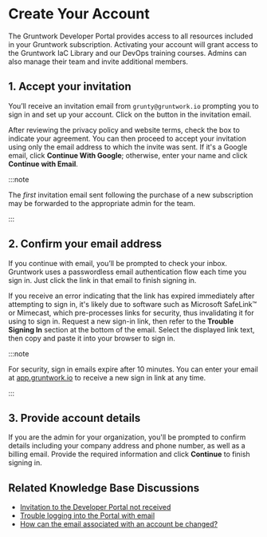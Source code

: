 # Create Your Account

The Gruntwork Developer Portal provides access to all resources included in your Gruntwork subscription. Activating your account will grant access to the Gruntwork IaC Library and our DevOps training courses. Admins can also manage their team and invite additional members.

## 1. Accept your invitation

You’ll receive an invitation email from `grunty@gruntwork.io` prompting you to sign in and set up your account. Click on the button in the invitation email.

After reviewing the privacy policy and website terms, check the box to indicate your agreement. You can then proceed to accept your invitation using only the email address to which the invite was sent. If it's a Google email, click **Continue With Google**; otherwise, enter your name and click **Continue with Email**.

:::note

The *first* invitation email sent following the purchase of a new subscription may be forwarded to the appropriate admin for the team.

:::

## 2. Confirm your email address

If you continue with email, you’ll be prompted to check your inbox. Gruntwork uses a passwordless email authentication flow each time you sign in. Just click the link in that email to finish signing in.

If you receive an error indicating that the link has expired immediately after attempting to sign in, it's likely due to software such as Microsoft SafeLink™ or Mimecast, which pre-processes links for security, thus invalidating it for using to sign in. Request a new sign-in link, then refer to the **Trouble Signing In** section at the bottom of the email. Select the displayed link text, then copy and paste it into your browser to sign in.

:::note

For security, sign in emails expire after 10 minutes. You can enter your email at [app.gruntwork.io](https://app.gruntwork.io) to receive a new sign in link at any time.

:::


## 3. Provide account details

If you are the admin for your organization, you'll be prompted to confirm details including your company address and phone number, as well as a billing email. Provide the required information and click **Continue** to finish signing in.

## Related Knowledge Base Discussions

- [Invitation to the Developer Portal not received](https://github.com/orgs/gruntwork-io/discussions/716)
- [Trouble logging into the Portal with email](https://github.com/orgs/gruntwork-io/discussions/395)
- [How can the email associated with an account be changed?](https://github.com/orgs/gruntwork-io/discussions/714)


<!-- ##DOCS-SOURCER-START
{
  "sourcePlugin": "local-copier",
  "hash": "2fb31838de5bbfda36fcf232bf6aa524"
}
##DOCS-SOURCER-END -->
